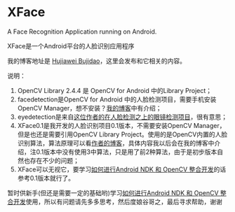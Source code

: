 XFace
=====
A Face Recognition Application running on Android.

XFace是一个Android平台的人脸识别应用程序

我的博客地址是 [Hujiawei Bujidao](http://hujiaweibujidao.github.io)，这里会发布和它相关的内容。

说明：

1. OpenCV Library 2.4.4 是 OpenCV for Android 中的Library Project；
2. facedetection是OpenCV for Android 中的人脸检测项目，需要手机安装OpenCV Manager，想不安装？[我的博客](http://hujiaweibujidao.github.io/blog/2013/11/18/android-ndk-and-opencv-development-3/)中有介绍；
3. eyedetection是来自[这位作者的在人脸检测之上的眼镜检测项目](http://romanhosek.cz/android-eye-detection-and-tracking-with-opencv/)，很有意思；
4. XFace0.1是我开发的人脸识别项目0.1版本，不需要安装OpenCV Manager，但是也还是需要引用OpenCV Library Project。使用的是OpenCV内置的人脸识别算法，算法原理可以看[作者的博客](http://bytefish.de/blog/opencv_facerecognizer_documentation/)，具体内容我以后会在我的博客中介绍，注0.1版本中没有使用3中算法，只是用了前2种算法，由于是初步版本自然也存在不少的问题；
5. XFace可以无视它，要学习[如何进行Android NDK 和 OpenCV 整合开发](http://hujiaweibujidao.github.io/blog/2013/11/18/android-ndk-and-opencv-developement/)的话参考0.1版本就行了。

暂时供新手(但还是需要一定的基础哟)学习[如何进行Android NDK 和 OpenCV 整合开发](http://hujiaweibujidao.github.io/blog/2013/11/18/android-ndk-and-opencv-developement/)使用，所以有问题请先多多思考，然后度娘谷哥之，最后寻求帮助，谢谢
